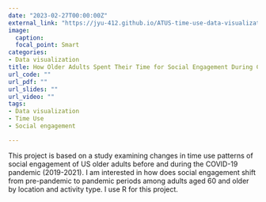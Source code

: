 ```yaml
---
date: "2023-02-27T00:00:00Z"
external_link: "https://jyu-412.github.io/ATUS-time-use-data-visualization/"
image:
  caption: 
  focal_point: Smart
categories:
- Data visualization
title: How Older Adults Spent Their Time for Social Engagement During Covid-19
url_code: ""
url_pdf: ""
url_slides: ""
url_video: ""
tags:
- Data visualization
- Time Use
- Social engagement 

---
```


This project is based on a study examining changes in time use patterns of social engagement of US older adults before and during the COVID-19 pandemic (2019-2021). I am interested in how does social engagement shift from pre-pandemic to pandemic periods among adults aged 60 and older by location and activity type. I use R for this project. 
